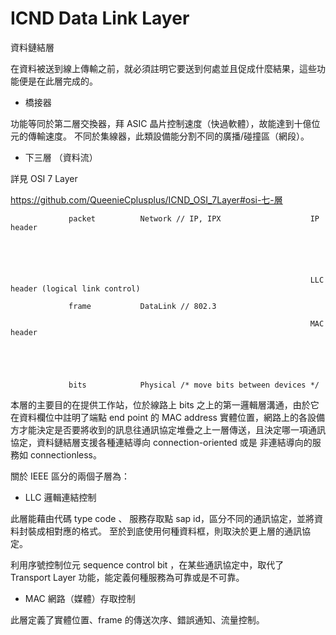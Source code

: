 # ICND Data Link Layer
資料鏈結層

在資料被送到線上傳輸之前，就必須註明它要送到何處並且促成什麼結果，這些功能便是在此層完成的。

* 橋接器

功能等同於第二層交換器，拜 ASIC 晶片控制速度（快過軟體），故能達到十億位元的傳輸速度。
不同於集線器，此類設備能分割不同的廣播/碰撞區（網段）。

* 下三層 （資料流）     


詳見 OSI 7 Layer

https://github.com/QueenieCplusplus/ICND_OSI_7Layer#osi-七-層

                               
                 packet          Network // IP, IPX                    IP header
                 
                 
                 
                 
                 
                                                                       LLC header (logical link control)
                               
                 frame           DataLink // 802.3
                 
                                                                       MAC header 
                                                                       
                                                                       
                                                                       
                                                                       
                             
                 bits            Physical /* move bits between devices */

本層的主要目的在提供工作站，位於線路上 bits 之上的第一邏輯層溝通，由於它在資料欄位中註明了端點 end point 的 MAC address 實體位置，網路上的各設備方才能決定是否要將收到的訊息往通訊協定堆疊之上一層傳送，且決定哪一項通訊協定，資料鏈結層支援各種連結導向 connection-oriented 或是 非連結導向的服務如 connectionless。

關於 IEEE 區分的兩個子層為：

* LLC 邏輯連結控制

此層能藉由代碼 type code 、 服務存取點 sap id，區分不同的通訊協定，並將資料封裝成相對應的格式。 至於到底使用何種資料框，則取決於更上層的通訊協定。

利用序號控制位元 sequence control bit ，在某些通訊協定中，取代了 Transport Layer 功能，能定義何種服務為可靠或是不可靠。

* MAC 網路（媒體）存取控制

此層定義了實體位置、frame 的傳送次序、錯誤通知、流量控制。
